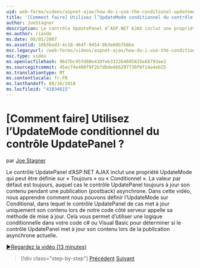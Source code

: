 ```yaml
---
uid: web-forms/videos/aspnet-ajax/how-do-i-use-the-conditional-updatemode-of-the-updatepanel
title: '[Comment faire] Utilisez l’UpdateMode conditionnel du contrôle UpdatePanel ? | Microsoft Docs'
author: JoeStagner
description: Le contrôle UpdatePanel d’ASP.NET AJAX inclut une propriété UpdateMode qui peut être définie sur « Toujours » ou « Conditionnel ». La valeur par défaut est toujours, auquel cas la UpdatePan...
ms.author: riande
ms.date: 08/01/2007
ms.assetid: 10b5bad3-4c18-464f-9454-0b3e60b7b8be
msc.legacyurl: /web-forms/videos/aspnet-ajax/how-do-i-use-the-conditional-updatemode-of-the-updatepanel
msc.type: video
ms.openlocfilehash: 96d7bc95fd80e410feb332264695835e68793ae2
ms.sourcegitcommit: 45ac74e400f9f2b7dbded66297730f6f14a4eb25
ms.translationtype: MT
ms.contentlocale: fr-FR
ms.lasthandoff: 08/16/2018
ms.locfileid: "41834615"
---
```

<a name="how-do-i-use-the-conditional-updatemode-of-the-updatepanel"></a>[Comment faire] Utilisez l’UpdateMode conditionnel du contrôle UpdatePanel ?
====================
par [Joe Stagner](https://github.com/JoeStagner)

Le contrôle UpdatePanel d’ASP.NET AJAX inclut une propriété UpdateMode qui peut être définie sur « Toujours » ou « Conditionnel ». La valeur par défaut est toujours, auquel cas le contrôle UpdatePanel toujours à jour son contenu pendant une publication (postback) asynchrone. Dans cette vidéo, nous apprendre comment nous pouvons définir l’UpdateMode sur Conditional, dans lequel le contrôle UpdatePanel de cas met à jour uniquement son contenu lors de notre code côté serveur appelle sa méthode de mise à jour. Cela vous permet d’utiliser une logique conditionnelle dans votre code c# ou Visual Basic pour déterminer si le contrôle UpdatePanel met à jour son contenu lors de la publication asynchrone actuelle.

[&#9654;Regardez la vidéo (13 minutes)](https://channel9.msdn.com/Blogs/ASP-NET-Site-Videos/how-do-i-use-the-conditional-updatemode-of-the-updatepanel)

> [!div class="step-by-step"]
> [Précédent](how-do-i-determine-whether-an-asynchronous-postback-has-occurred.md)
> [Suivant](how-do-i-implement-the-persistent-communications-pattern-with-the-updatepanel.md)
